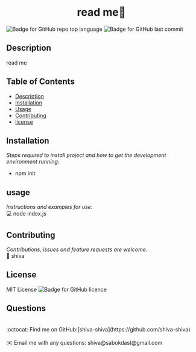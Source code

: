 
<h1 align="center"> read me👋</h1>

   ![Badge for GitHub repo top language](https://img.shields.io/github/languages/top/shiva-shiva/readmeGenerator?style=flat&logo=appveyor) ![Badge for GitHub last commit](https://img.shields.io/github/last-commit/shiva-shiva/readmeGenerator?style=flat&logo=appveyor)
   


   ## Description 
   read me

  ## Table of Contents
* [Description](#Description)
* [Installation](#installation)
* [Usage](#usage)
* [Contributing](#contributing )
* [license](#license)
## Installation
*Steps required to install project and how to get the development environment running:*
* npm init
      
## usage
*Instructions and examples for use:*</br>💻 node index.js
      
      
## Contributing
*Contributions, issues and feature requests are welcome.*</br>🤝 shiva
      
## License
MIT License
       ![Badge for GitHub licence](https://img.shields.io/github/license/shiva-shiva/readmeGenerator?style=flat&logo=appveyor)
      
## Questions
<br/>
    :octocat: Find me on GitHub:[shiva-shiva](https://github.com/shiva-shiva)<br />
    <br />
    ✉️ Email me with any questions: shiva@sabokdast@gmail.com<br /><br />